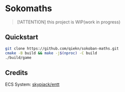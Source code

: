# Sokomaths

> [!ATTENTION] this project is WIP(work in progress)

## Quickstart

```bash
git clone https://github.com/qiekn/sokoban-maths.git
cmake -B build && make -j$(nproc) -C build
./build/game
```

## Credits

ECS System: [skypjack/entt](https://github.com/skypjack/entt)
